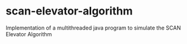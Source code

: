 # scan-elevator-algorithm
Implementation of a multithreaded java program to simulate the SCAN Elevator Algorithm
